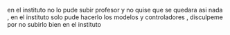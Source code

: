 en el instituto no lo pude subir profesor y no quise que se quedara asi nada , en el instituto solo pude hacerlo los modelos y controladores , disculpeme por no subirlo bien en el instituto

